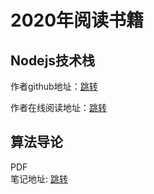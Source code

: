 <!--
 * @Author: xiuquanxu
 * @Company: kaochong
 * @Date: 2020-03-25 10:28:10
 * @LastEditors: xiuquanxu
 * @LastEditTime: 2020-03-26 10:26:28
 -->
# 2020年阅读书籍

## Nodejs技术栈

作者github地址：<a href="https://github.com/Q-Angelo/Nodejs-Roadmap">跳转</a>   

作者在线阅读地址：<a href="https://www.nodejs.red/#/">跳转</a>

## 算法导论  

PDF  
笔记地址: <a href="">跳转</a>
